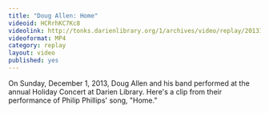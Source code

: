 ```yaml
---
title: "Doug Allen: Home"
videoid: HCRrhKC7Kc8
videolink: http://tonks.darienlibrary.org/1/archives/video/replay/20131201_doug_allen_home.mp4
videoformat: MP4
category: replay
layout: video
published: yes
---
```


On Sunday, December 1, 2013, Doug Allen and his band performed at the annual Holiday Concert at Darien Library. Here's a clip from their performance of Philip Phillips' song, "Home."